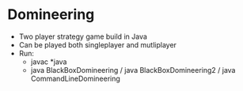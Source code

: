 # Domineering
- Two player strategy game build in Java 
- Can be played both singleplayer and mutliplayer
- Run:
  * javac *java
  * java BlackBoxDomineering / java BlackBoxDomineering2 / java CommandLineDomineering
